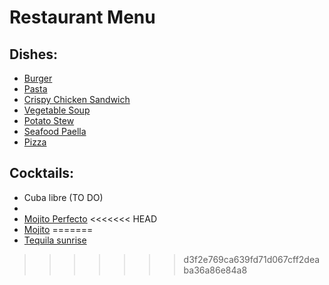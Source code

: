 # Restaurant Menu

## Dishes:

* [Burger](./dishes/dish1a.md)
* [Pasta](./dishes/dish1b.md)
* [Crispy Chicken Sandwich](./dishes/dish2.md)
* [Vegetable Soup](./dishes/dish3.md)
* [Potato Stew](dishes/dish4.md)
* [Seafood Paella](./dishes/dish5.md)
* [Pizza](./dishes/dish6.md)

## Cocktails:

* Cuba libre (TO DO)
* 
* [Mojito Perfecto](./cocktails/cocktail3.md)
<<<<<<< HEAD
* [Mojito](./cocktails/cocktail1.md)
=======
* [Tequila sunrise](./cocktails/cocktail4.md)
>>>>>>> d3f2e769ca639fd71d067cff2deaba36a86e84a8
